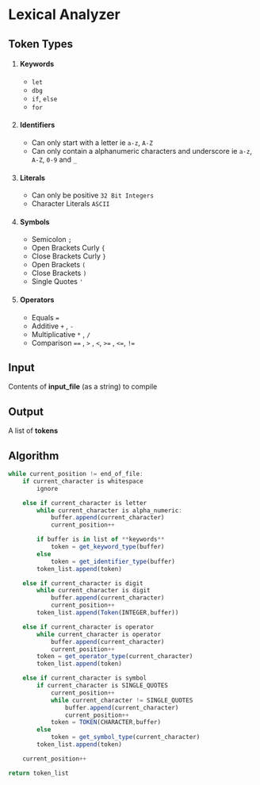 # Lexical Analyzer

## Token Types

1. #### Keywords 
    - `let`
    - `dbg`
    - `if`, `else`
    - `for`

2. #### Identifiers
    - Can only start with a letter ie `a-z`, `A-Z` 
    - Can only contain a alphanumeric characters and underscore ie `a-z`, `A-Z`, `0-9` and  `_`

3. #### Literals
    - Can only be positive `32 Bit Integers`
    - Character Literals `ASCII`

4. #### Symbols
    - Semicolon `;` 
    - Open Brackets Curly `{`
    - Close Brackets Curly `}`
    - Open Brackets `(`
    - Close Brackets `)`
    - Single Quotes `'`

6. #### Operators
    - Equals  `=` 
    - Additive  `+` , `-` 
    - Multiplicative `*` , `/`
    - Comparison  `==` , `>` , `<`, `>=` , `<=`, `!=`

## Input 
Contents of **input_file** (as a string) to compile 

## Output 
A list of **tokens** 


## Algorithm
```js
while current_position != end_of_file:
    if current_character is whitespace
        ignore

    else if current_character is letter
        while current_character is alpha_numeric:
            buffer.append(current_character)
            current_position++

        if buffer is in list of **keywords**
            token = get_keyword_type(buffer)
        else 
            token = get_identifier_type(buffer)
        token_list.append(token)

    else if current_character is digit
        while current_character is digit
            buffer.append(current_character)
            current_position++
        token_list.append(Token(INTEGER,buffer))

    else if current_character is operator
        while current_character is operator
            buffer.append(current_character)
            current_position++
        token = get_operator_type(current_character)
        token_list.append(token)

    else if current_character is symbol
        if current_character is SINGLE_QUOTES
            current_position++
            while current_character != SINGLE_QUOTES
                buffer.append(current_character)
                current_position++
            token = TOKEN(CHARACTER,buffer)
        else
            token = get_symbol_type(current_character)
        token_list.append(token)

    current_position++

return token_list
```
 